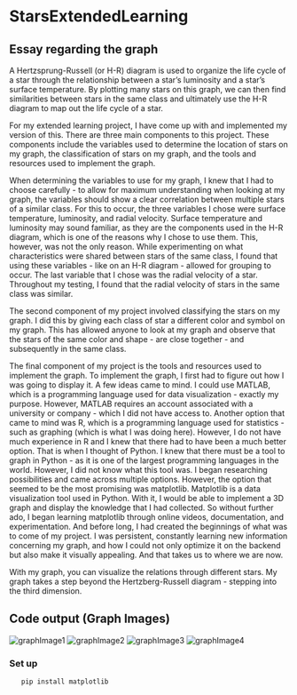 # StarsExtendedLearning

## Essay regarding the graph

A Hertzsprung-Russell (or H-R) diagram is used to organize the life cycle of a star through the relationship between a star’s luminosity and a star’s surface temperature. By plotting many stars on this graph, we can then find similarities between stars in the same class and ultimately use the H-R diagram to map out the life cycle of a star.
  
For my extended learning project, I have come up with and implemented my version of this. There are three main components to this project. These components include the variables used to determine the location of stars on my graph, the classification of stars on my graph, and the tools and resources used to implement the graph.
  
When determining the variables to use for my graph, I knew that I had to choose carefully - to allow for maximum understanding when looking at my graph, the variables should show a clear correlation between multiple stars of a similar class. For this to occur, the three variables I chose were surface temperature, luminosity, and radial velocity. Surface temperature and luminosity may sound familiar, as they are the components used in the H-R diagram, which is one of the reasons why I chose to use them. This, however, was not the only reason. While experimenting on what characteristics were shared between stars of the same class, I found that using these variables - like on an H-R diagram - allowed for grouping to occur. The last variable that I chose was the radial velocity of a star. Throughout my testing, I found that the radial velocity of stars in the same class was similar.

The second component of my project involved classifying the stars on my graph. I did this by giving each class of star a different color and symbol on my graph. This has allowed anyone to look at my graph and observe that the stars of the same color and shape - are close together - and subsequently in the same class.
  
The final component of my project is the tools and resources used to implement the graph. To implement the graph, I first had to figure out how I was going to display it. A few ideas came to mind. I could use MATLAB, which is a programming language used for data visualization - exactly my purpose. However, MATLAB requires an account associated with a university or company - which I did not have access to. Another option that came to mind was R, which is a programming language used for statistics - such as graphing (which is what I was doing here). However, I do not have much experience in R and I knew that there had to have been a much better option. That is when I thought of Python. I knew that there must be a tool to graph in Python - as it is one of the largest programming languages in the world. However, I did not know what this tool was. I began researching possibilities and came across multiple options. However, the option that seemed to be the most promising was matplotlib. Matplotlib is a data visualization tool used in Python. With it, I would be able to implement a 3D graph and display the knowledge that I had collected. So without further ado, I began learning matplotlib through online videos, documentation, and experimentation. And before long, I had created the beginnings of what was to come of my project. I was persistent, constantly learning new information concerning my graph, and how I could not only optimize it on the backend but also make it visually appealing. And that takes us to where we are now.
  
With my graph, you can visualize the relations through different stars. My graph takes a step beyond the Hertzberg-Russell diagram - stepping into the third dimension.


## Code output (Graph Images)

![graphImage1](https://user-images.githubusercontent.com/95631939/206892113-c5a97fbc-0a49-4b5e-968a-ac7159c84a72.png)
![graphImage2](https://user-images.githubusercontent.com/95631939/206892115-2aaa9a5d-49a9-47ca-822c-2e4e2411bb2e.png)
![graphImage3](https://user-images.githubusercontent.com/95631939/206892117-d10291a3-5d1b-4c19-8264-3738380ac1f5.png)
![graphImage4](https://user-images.githubusercontent.com/95631939/206892121-456ff7a6-5bbd-4bff-ada0-e8b365864461.png)


### Set up

       pip install matplotlib
